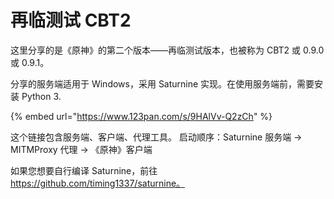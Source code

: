 # 再临测试 CBT2

这里分享的是《原神》的第二个版本——再临测试版本，也被称为 CBT2 或 0.9.0 或 0.9.1。

分享的服务端适用于 Windows，采用 Saturnine 实现。在使用服务端前，需要安装 Python 3.

{% embed url="https://www.123pan.com/s/9HAlVv-Q2zCh" %}

这个链接包含服务端、客户端、代理工具。 启动顺序：Saturnine 服务端 -> MITMProxy 代理 -> 《原神》客户端

如果您想要自行编译 Saturnine，前往 https://github.com/timing1337/saturnine。
